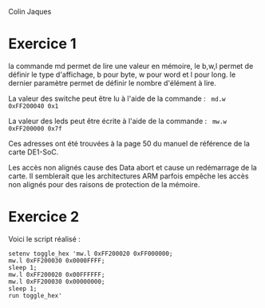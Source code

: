 Colin Jaques 

# Exercice 1
la commande md permet de lire une valeur en mémoire, le b,w,l permet de définir le type d'affichage, b pour byte, w pour word et l pour long. le dernier paramètre permet de définir le nombre d'élément à lire.


La valeur des switche peut être lu à l'aide de la commande : ``` md.w 0xFF200040 0x1```

La valeur des leds peut être écrite à l'aide de la commande : ``` mw.w 0xFF200000 0x7f```

Ces adresses ont été trouvées à la page 50 du manuel de référence de la carte DE1-SoC.

Les accès non alignés cause des Data abort et cause un redémarrage de la carte. Il semblerait que les architectures ARM parfois empêche les accès non alignés pour des raisons de protection de la mémoire.

# Exercice 2

Voici le script réalisé : 
```assembly
setenv toggle_hex 'mw.l 0xFF200020 0xFF000000;
mw.l 0xFF200030 0x0000FFFF;
sleep 1;
mw.l 0xFF200020 0x00FFFFFF;
mw.l 0xFF200030 0x00000000;
sleep 1;
run toggle_hex'
```